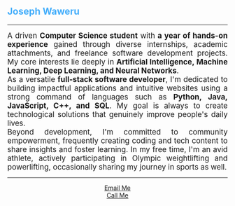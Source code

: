 <h2 style="color: #44AEFB;">Joseph Waweru</h2>

---

<p style="text-align: justify; margin: 0; font-size: 17px;">
    A driven <b>Computer Science student</b> with <b>a year of hands-on experience</b> gained through diverse internships, academic attachments, and freelance software development projects. My core interests lie deeply in <b>Artificial Intelligence, Machine Learning, Deep Learning, and Neural Networks</b>.
</p>
<p style="text-align: justify; margin: 0; font-size: 17px;">
    As a versatile <b>full-stack software developer</b>, I'm dedicated to building impactful applications and intuitive websites using a strong command of languages such as <b>Python, Java, JavaScript, C++, and SQL</b>. My goal is always to create technological solutions that genuinely improve people's daily lives.
</p>
<p style="text-align: justify; margin: 0; font-size: 17px;">
    Beyond development, I'm committed to community empowerment, frequently creating coding and tech content to share insights and foster learning. In my free time, I'm an avid athlete, actively participating in Olympic weightlifting and powerlifting, occasionally sharing my journey in sports as well.
</p>

---

<div align="center">
    <a href="mailto:cosname4967@gmail.com">Email Me</a> 
</div>
<div align="center">
    <a href="tel:+254738387257">Call Me</a> 
</div>
